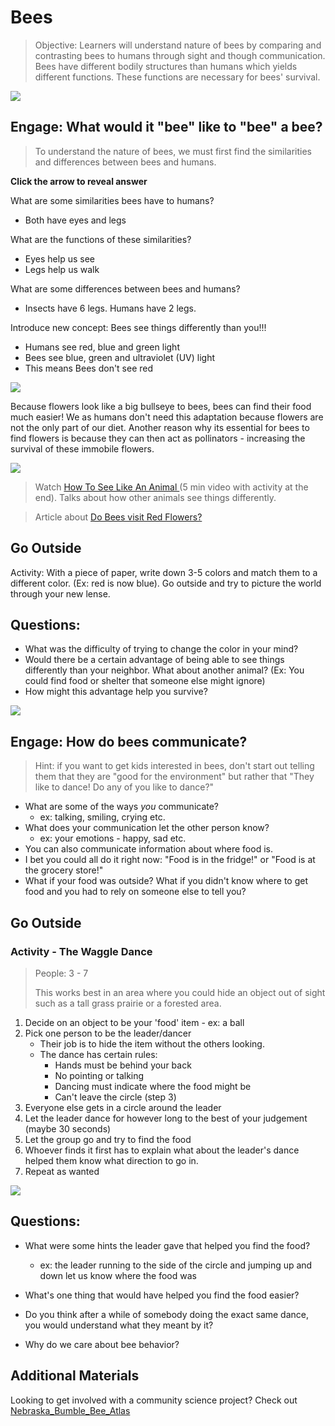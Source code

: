 # Bees
> Objective: Learners will understand nature of bees by comparing and contrasting bees to humans through sight and though communication. Bees have different bodily structures than humans which yields different functions. These functions are necessary for bees' survival. 

![](https://i.imgur.com/BAwzybZ.png)

## Engage: What would it "bee" like to "bee" a bee?



> To understand the nature of bees, we must first find the similarities and differences between bees and humans.

**Click the arrow to reveal answer**

What are some similarities bees have to humans?
- Both have eyes and legs


What are the functions of these similarities?

- Eyes help us see 
- Legs help us walk


What are some differences between bees and humans?
- Insects have 6 legs. Humans have 2 legs.


Introduce new concept: Bees see things differently than you!!!
- Humans see red, blue and green light
- Bees see blue, green and ultraviolet (UV) light
- This means Bees don't see red



![](https://i.imgur.com/KgEeuur.png)

Because flowers look like a big bullseye to bees, bees can find their food much easier! We as humans don't need this adaptation because flowers are not the only part of our diet. Another reason why its essential for bees to find flowers is because they can then act as pollinators - increasing the survival of these immobile flowers.


![](https://i.imgur.com/SUfSxNC.jpg)


>Watch [How To See Like An Animal ](https://https://www.youtube.com/watch?v=PtsN61OR2pA) (5 min video with activity at the end). Talks about how other animals see things differently.

> Article about [Do Bees visit Red Flowers?](https://www.buzzaboutbees.net/can-bees-see-red.html)



## Go Outside
Activity: With a piece of paper, write down 3-5 colors and match them to a different color. (Ex: red is now blue). Go outside and try to picture the world through your new lense. 




## Questions: 
- What was the difficulty of trying to change the color in your mind?
- Would there be a certain advantage of being able to see things differently than your neighbor. What about another animal? (Ex: You could find food or shelter that someone else might ignore)
- How might this advantage help you survive?

![](https://i.imgur.com/dDZn6gs.jpg)


## Engage: How do bees communicate?
> Hint: if you want to get kids interested in bees, don't start out telling them that they are "good for the environment" but rather that "They like to dance! Do any of you like to dance?"

- What are some of the ways *you* communicate?
    - ex: talking, smiling, crying etc. 
- What does your communication let the other person know?
    - ex: your emotions - happy, sad etc.
- You can also communicate information about where food is.
- I bet you could all do it right now: "Food is in the fridge!" or "Food is at the grocery store!"
- What if your food was outside? What if you didn't know where to get food and you had to rely on someone else to tell you?

## Go Outside
### Activity - The Waggle Dance
> People: 3 - 7
> 
> This works best in an area where you could hide an object out of sight  such as a tall grass prairie or a forested area.
1. Decide on an object to be your 'food' item - ex: a ball
2. Pick one person to be the leader/dancer
    - Their job is to hide the item without the others looking.
    - The dance has certain rules:
        - Hands must be behind your back 
        - No pointing or talking
        - Dancing must indicate where the food might be
        - Can't leave the circle (step 3)
3. Everyone else gets in a circle around the leader
4. Let the leader dance for however long to the best of your judgement (maybe 30 seconds)
5. Let the group go and try to find the food
6. Whoever finds it first has to explain what about the leader's dance helped them know what direction to go in.
7. Repeat as wanted

![](https://i.imgur.com/AWRcm3J.png)

## Questions:
- What were some hints the leader gave that helped you find the food?
  - ex: the leader running to the side of the circle and jumping up and down let us know where the food was


- What's one thing that would have helped you find the food easier?
- Do you think after a while of somebody doing the exact same dance, you would understand what they meant by it?
- Why do we care about bee behavior? 



## Additional Materials
Looking to get involved with a community science project? Check out [Nebraska_Bumble_Bee_Atlas](https://www.nebraskabumblebeeatlas.org/about.html)
